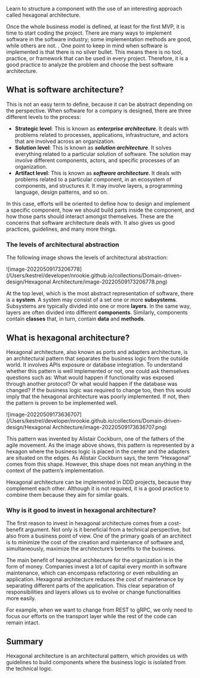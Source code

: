 Learn to structure a component with the use of an interesting approach called hexagonal architecture.



Once the whole business model is defined, at least for the first MVP, it is time to start coding the project. There are many ways to implement software in the software industry; some implementation methods are good, while others are not. . One point to keep in mind when software is implemented is that there is no silver bullet. This means there is no tool, practice, or framework that can be used in every project. Therefore, it is a good practice to analyze the problem and choose the best software architecture.



## What is software architecture?



This is not an easy term to define, because it can be abstract depending on the perspective. When software for a company is designed, there are three different levels to the process:

- **Strategic level**: This is known as ***enterprise architecture***. It deals with problems related to processes, applications, infrastructure, and actors that are involved across an organization.
- **Solution level**: This is known as ***solution architecture***. It solves everything related to a particular solution of software. The solution may involve different components, actors, and specific processes of an organization.
- **Artifact level**: This is known as ***software architecture***. It deals with problems related to a particular component, in an ecosystem of components, and structures it. It may involve layers, a programming language, design patterns, and so on.



In this case, efforts will be oriented to define how to design and implement a specific component, how we should build parts inside the component, and how those parts should interact amongst themselves. These are the concerns that software architecture deals with. It also gives us good practices, guidelines, and many more things.



### The levels of architectural abstraction

The following image shows the levels of architectural abstraction:



![image-20220509173206778](/Users/kestrel/developer/nrookie.github.io/collections/Domain-driven-design/Hexagonal Architecture/image-20220509173206778.png)



At the top level, which is the most abstract representation of software, there is a **system**. A system may consist of a set one or more **subsystems**. Subsystems are typically divided into one or more **layers**. In the same way, layers are often divided into different **components**. Similarly, components contain **classes** that, in turn, contain **data** and **methods**.



## What is hexagonal architecture?



Hexagonal architecture, also known as ports and adapters architecture, is an architectural pattern that separates the business logic from the outside world. It involves APIs exposure or database integration. To understand whether this pattern is well implemented or not,  one could ask themselves questions such as: What would happen if functionality was exposed through another protocol? Or what would happen if the database was changed? If the business logic was required to change too, then this would imply that the hexagonal architecture was poorly implemented. If not, then the pattern is proven to be implemented well.



![image-20220509173636707](/Users/kestrel/developer/nrookie.github.io/collections/Domain-driven-design/Hexagonal Architecture/image-20220509173636707.png)



This pattern was invented by Alistair Cockburn, one of the fathers of the agile movement. As the image above shows, this pattern is represented by a hexagon where the business logic is placed in the center and the adapters are situated on the edges. As Alistair Cockburn says, the term “Hexagonal” comes from this shape. However, this shape does not mean anything in the context of the pattern’s implementation.

Hexagonal architecture can be implemented in DDD projects, because they complement each other. Although it is not required, it is a good practice to combine them because they aim for similar goals.





### Why is it good to invest in hexagonal architecture?



The first reason to invest in hexagonal architecture comes from a cost-benefit argument. Not only is it beneficial from a technical perspective, but also from a business point of view. One of the primary goals of an architect is to minimize the cost of the creation and maintenance of software and, simultaneously, maximize the architecture’s benefits to the business.



The main benefit of hexagonal architecture for the organization is in the form of money. Companies invest a lot of capital every month in software maintenance, which can encompass refactoring or even rebuilding an application. Hexagonal architecture reduces the cost of maintenance by separating different parts of the application. This clear separation of responsibilities and layers allows us to evolve or change functionalities more easily.



For example, when we want to change from REST to gRPC, we only need to focus our efforts on the transport layer while the rest of the code can remain intact.





## Summary



Hexagonal architecture is an architectural pattern, which provides us with guidelines to build components where the business logic is isolated from the technical logic.



